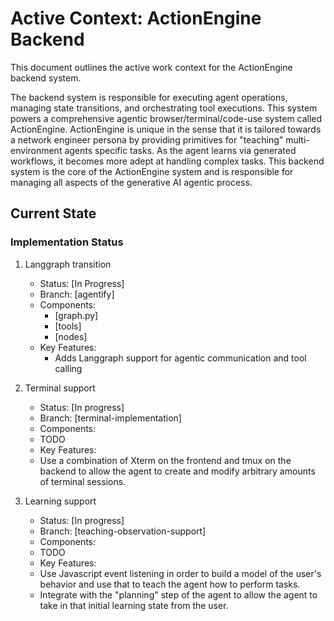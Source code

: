 # Active Context: ActionEngine Backend

This document outlines the active work context for the ActionEngine backend system.

The backend system is responsible for executing agent operations, managing state transitions, and orchestrating tool executions.
This system powers a comprehensive agentic browser/terminal/code-use system called ActionEngine. ActionEngine is unique in the sense that it is tailored towards a network engineer persona by providing primitives for "teaching" multi-environment agents specific tasks.
As the agent learns via generated workflows, it becomes more adept at handling complex tasks. This backend system is the core of the ActionEngine system and is responsible for managing all aspects of the generative AI agentic process.

## Current State

### Implementation Status

1. Langgraph transition

   - Status: [In Progress]
   - Branch: [agentify]
   - Components:
     - [graph.py]
     - [tools]
     - [nodes]
   - Key Features:
     - Adds Langgraph support for agentic communication and tool calling

2. Terminal support

   - Status: [In progress]
   - Branch: [terminal-implementation]
   - Components:
   - TODO
   - Key Features:
   - Use a combination of Xterm on the frontend and tmux on the backend to allow the agent to create and modify arbitrary amounts of terminal sessions.

3. Learning support

   - Status: [In progress]
   - Branch: [teaching-observation-support]
   - Components:
   - TODO
   - Key Features:
   - Use Javascript event listening in order to build a model of the user's behavior and use that to teach the agent how to perform tasks.
   - Integrate with the "planning" step of the agent to allow the agent to take in that initial learning state from the user.
